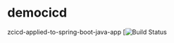 # democicd
zcicd-applied-to-spring-boot-java-app
[![Build Status](https://travis-ci.com/github/quannguyen1999/democicd)

